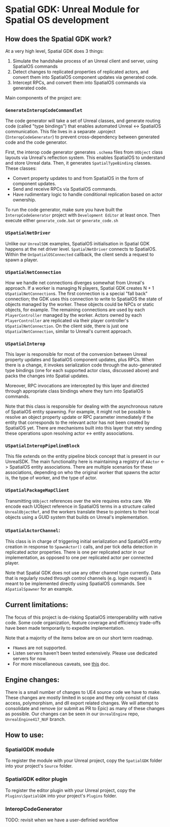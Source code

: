 # Spatial GDK: Unreal Module for Spatial OS development

## How does the Spatial GDK work?
At a very high level, Spatial GDK does 3 things:
1) Simulate the handshake process of an Unreal client and server, using SpatialOS commands
2) Detect changes to replicated properties of replicated actors, and convert them into SpatialOS component updates via generated code.
3) Intercept RPCs, and convert them into SpatialOS commands via generated code.

Main components of the project are:

### `GenerateInteropCodeCommandlet`
The code generator will take a set of Unreal classes, and generate routing code (called "type bindings") that enables automated Unreal <-> SpatialOS communication. This file lives in a separate .uproject (`InteropCodeGenerator`) to prevent cross-dependency between generated code and the code generator.

First, the interop code generator generates `.schema` files from `UObject` class layouts via Unreal's reflection system. This enables SpatialOS to understand and store Unreal data. Then, it generates `SpatialTypeBinding` classes. These classes:
* Convert property updates to and from SpatialOS in the form of component updates.
* Send and receive RPCs via SpatialOS commands.
* Have rudimentary logic to handle conditional replication based on actor ownership.

To run the code generator, make sure you have built the `InteropCodeGenerator` project with `Development Editor` at least once. Then execute either `generate_code.bat` or `generate_code.sh`

### `USpatialNetDriver`

Unlike our `UnrealSDK` examples, SpatialOS initialisation in Spatial GDK happens at the net driver level. `SpatialNetDriver` connects to SpatialOS. Within the `OnSpatialOSConnected` callback, the client sends a request to spawn a player.

### `USpatialNetConnection`

How we handle net connections diverges somewhat from Unreal's approach. If a worker is managing N players, Spatial GDK creates N + 1 `USpatialNetConnection`s. The first connection is a special "fall back" connection; the GDK uses this connection to write to SpatialOS the state of objects managed by the worker. These objects could be NPCs or static objects, for example. The remaining connections are used by each `PlayerController` managed by the worker. Actors owned by each `PlayerController` are replicated via their player controller's `USpatialNetConnection`. On the client side, there is just one `USpatialNetConnection`, similar to Unreal's current approach.

### `USpatialInterop`

This layer is responsible for most of the conversion between Unreal property updates and SpatialOS component updates, plus RPCs. When there is a change, it invokes serialization code through the auto-generated type bindings (one for each supported actor class, discussed above) and packs the changes into Spatial updates.

Moreover, RPC invocations are intercepted by this layer and directed through appropriate class bindings where they turn into SpatialOS commands.

Note that this class is responsible for dealing with the asynchronous nature of SpatialOS entity spawning. For example, it might not be possible to resolve an object property update or RPC parameter immediately if the entity that corresponds to the relevant actor has not been created by SpatialOS yet. There are mechanisms built into this layer that retry sending these operations upon resolving actor <-> entity associations.

### `USpatialInteropPipelineBlock`

This file extends on the entity pipeline block concept that is present in our UnrealSDK. The main functionality here is maintaining a registry of `AActor` <-> SpatialOS entity associations. There are multiple scenarios for these associations, depending on who the original worker that spawns the actor is, the type of worker, and the type of actor.

### `USpatialPackageMapClient`

Transmitting `UObject` references over the wire requires extra care. We encode each UObject reference in SpatialOS terms in a structure called `UnrealObjectRef`, and the workers translate these to pointers to their local objects using a GUID system that builds on Unreal's implementation.

### `USpatialActorChannel`:

This class is in charge of triggering initial serialization and SpatialOS entity creation in response to `SpawnActor()` calls, and per tick delta detection in replicated actor properties. There is one per replicated actor in our implementation, as opposed to one per replicated actor per connected player.

Note that Spatial GDK does not use any other channel type currently. Data that is regularly routed through control channels (e.g. login request) is meant to be implemented directly using SpatialOS commands. See `ASpatialSpawner` for an example.

## Current limitations:
The focus of this project is de-risking SpatialOS interoperability with native code. Some code organization, feature coverage and efficiency trade-offs have been made temporarily to expedite implementation.

Note that a majority of the items below are on our short term roadmap.

- `FName`s are not supported.
- Listen servers haven't been tested extensively. Please use dedicated servers for now.
- For more miscellaneous caveats, see [this](https://docs.google.com/document/d/1dOpA0I2jBNgnxUuFFXtmtu_J1vIPBrlC8r1hAFWHF5I/edit) doc.

## Engine changes:

There is a small number of changes to UE4 source code we have to make. These changes are mostly limited in scope and they only consist of class access, polymorphism, and dll export related changes. We will attempt to consolidate and remove (or submit as PR to Epic) as many of these changes as possible. Our changes can be seen in our `UnrealEngine` repo, `UnrealEngine417_NUF` branch. 

## How to use:

### SpatialGDK module
To register the module with your Unreal project, copy the `SpatialGDK` folder into your project's `Source` folder.

### SpatialGDK editor plugin
To register the editor plugin with your Unreal project, copy the `Plugins\SpatialGDK` into your project's `Plugins` folder.

### InteropCodeGenerator
TODO: revisit when we have a user-definied workflow